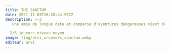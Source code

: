 ```yaml
---
title: THE SANCTUM
date: 2021-11-03T16:28:44.997Z
description: >-2
   Une amie de longue date et comparse d'aventures dangereuses vient de vous adresser une lettre vous demandant votre aide. Elle y évoque des disparitions dans les forêts de la région et vous allez devoir partir mener votre propre enquête. Prenez garde, car au moment de faire face à la force antique qui sommeille sous un vieux monastère abandonné, vous allez mettre en péril non seulement vos vies, mais aussi vos âmes. Ce lugubre sanctuaire renferme d'étranges secrets. 

  2/6 joueurs niveau moyen
image: /img/arvi_vrcovers_sanctum.webp
editeur: arvi
---
```

